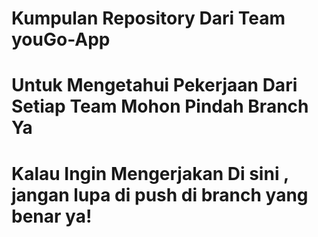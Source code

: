 # Kumpulan Repository Dari Team youGo-App

 # Untuk Mengetahui Pekerjaan Dari Setiap Team Mohon Pindah Branch Ya
 # Kalau Ingin Mengerjakan Di sini , jangan lupa di push di branch yang benar ya!
